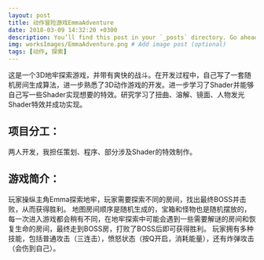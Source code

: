 ```yaml
---
layout: post
title: 动作冒险游戏EmmaAdventure
date: 2018-03-09 14:32:20 +0300
description: You’ll find this post in your `_posts` directory. Go ahead and edit it and re-build the site to see your changes. # Add post description (optional)
img: worksImages/EmmaAdventure.png # Add image post (optional)
tags: [动作, 探索]
---
```

这是一个3D地牢探索游戏，并带有爽快的战斗。在开发过程中，自己写了一套随机房间生成算法，进一步熟悉了3D动作游戏的开发。进一步学习了Shader并能够自己写一些Shader实现想要的特效。研究学习了扭曲、溶解、镜面、人物发光Shader特效并成功实现。
## 项目分工：
两人开发，我担任策划、程序、部分涉及Shader的特效制作。
## 游戏简介：
玩家操纵主角Emma探索地牢，玩家需要探索不同的房间，找出最终BOSS并击败，从而获得胜利。
地图房间顺序是随机生成的，宝箱和怪物也是随机摆放的，每一次进入游戏都会稍有不同，在地牢探索中可能会遇到一些需要解谜的房间和恢复生命的房间，最终走到BOSS房，打败了BOSS后即可获得胜利。
玩家拥有多种技能，包括普通攻击（三连击），愤怒状态（按Q开启，消耗能量），还有炸弹攻击（会伤到自己）。




